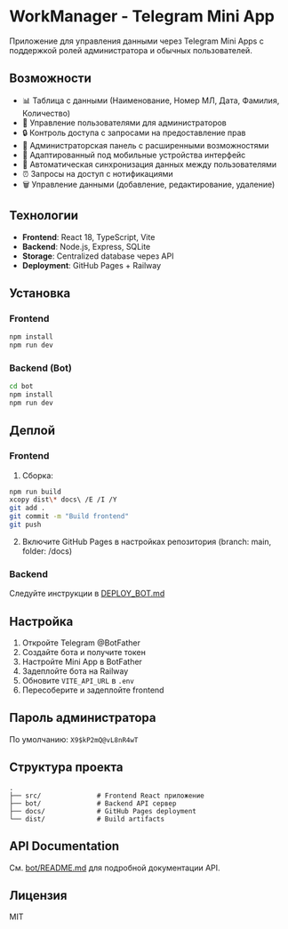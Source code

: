 # WorkManager - Telegram Mini App

Приложение для управления данными через Telegram Mini Apps с поддержкой ролей администратора и обычных пользователей.

## Возможности

- 📊 Таблица с данными (Наименование, Номер МЛ, Дата, Фамилия, Количество)
- 👥 Управление пользователями для администраторов
- 🔒 Контроль доступа с запросами на предоставление прав
- 🔑 Администраторская панель с расширенными возможностями
- 📱 Адаптированный под мобильные устройства интерфейс
- 🔄 Автоматическая синхронизация данных между пользователями
- ⏰ Запросы на доступ с нотификациями
- 🗑️ Управление данными (добавление, редактирование, удаление)

## Технологии

- **Frontend**: React 18, TypeScript, Vite
- **Backend**: Node.js, Express, SQLite
- **Storage**: Centralized database через API
- **Deployment**: GitHub Pages + Railway

## Установка

### Frontend

```bash
npm install
npm run dev
```

### Backend (Bot)

```bash
cd bot
npm install
npm run dev
```

## Деплой

### Frontend

1. Сборка:
```bash
npm run build
xcopy dist\* docs\ /E /I /Y
git add .
git commit -m "Build frontend"
git push
```

2. Включите GitHub Pages в настройках репозитория (branch: main, folder: /docs)

### Backend

Следуйте инструкции в [DEPLOY_BOT.md](DEPLOY_BOT.md)

## Настройка

1. Откройте Telegram @BotFather
2. Создайте бота и получите токен
3. Настройте Mini App в BotFather
4. Задеплойте бота на Railway
5. Обновите `VITE_API_URL` в `.env`
6. Пересоберите и задеплойте frontend

## Пароль администратора

По умолчанию: `X9$kP2mQ@vL8nR4wT`

## Структура проекта

```
.
├── src/              # Frontend React приложение
├── bot/              # Backend API сервер
├── docs/             # GitHub Pages deployment
└── dist/             # Build artifacts
```

## API Documentation

См. [bot/README.md](bot/README.md) для подробной документации API.

## Лицензия

MIT
